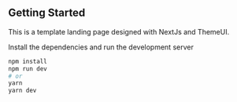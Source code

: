 ## Getting Started

This is a template landing page designed with NextJs and ThemeUI.

Install the dependencies and run the development server

```bash
npm install
npm run dev
# or
yarn
yarn dev
```

